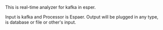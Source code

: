 This is real-time analyzer for kafka in esper.

Input is kafka and Processor is Espaer.
Output will be plugged in any type, is database or file or other's input.


